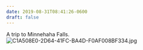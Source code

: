 ```yaml
---
date: 2019-08-31T08:41:26-0600
draft: false
---
```




A trip to Minnehaha Falls. ![C1A508E0-2D64-41FC-BA4D-F0AF008BF334.jpg](http://ianwhitney.micro.blog/uploads/2019/47ca37e8f5.jpg)



